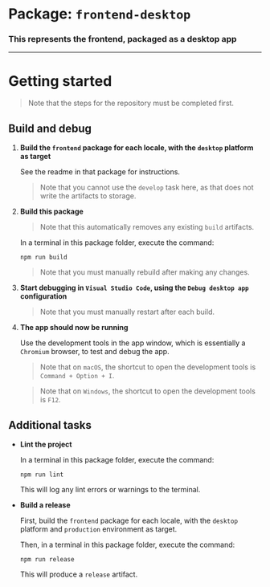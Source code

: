 # Package: `frontend-desktop`

### This represents the frontend, packaged as a desktop app

---

# Getting started

> Note that the steps for the repository must be completed first.

## Build and debug

1. **Build the `frontend` package for each locale, with the `desktop` platform as target**

   See the readme in that package for instructions.

   > Note that you cannot use the `develop` task here, as that does not write the artifacts to storage.

2. **Build this package**

   > Note that this automatically removes any existing `build` artifacts.

   In a terminal in this package folder, execute the command:

     ```
     npm run build
     ```

   > Note that you must manually rebuild after making any changes.

2. **Start debugging in `Visual Studio Code`, using the `Debug desktop app` configuration**

   > Note that you must manually restart after each build.

3. **The app should now be running**

   Use the development tools in the app window, which is essentially a `Chromium` browser, to test and debug the app.

   >  Note that on `macOS`, the shortcut to open the development tools is `Command + Option + I`.

   >  Note that on `Windows`, the shortcut to open the development tools is `F12`.

## Additional tasks

* **Lint the project**

  In a terminal in this package folder, execute the command:

  ```
  npm run lint
  ```

  This will log any lint errors or warnings to the terminal.

* **Build a release**

  First, build the `frontend` package for each locale, with the `desktop` platform and `production` environment as target.

  Then, in a terminal in this package folder, execute the command:

  ```
  npm run release
  ```

  This will produce a `release` artifact.
